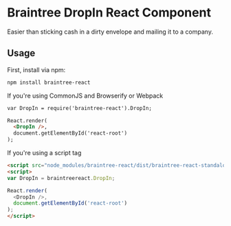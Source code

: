 # Braintree DropIn React Component

Easier than sticking cash in a dirty envelope and mailing it to a company.

## Usage

First, install via npm:

```bash
npm install braintree-react
```

If you're using CommonJS and Browserify or Webpack

```html
var DropIn = require('braintree-react').DropIn;

React.render(
  <DropIn />,
  document.getElementById('react-root')
);
```

If you're using a script tag

```html
<script src="node_modules/braintree-react/dist/braintree-react-standalone.js"></script>
<script>
var DropIn = braintreereact.DropIn;

React.render(
  <DropIn />,
  document.getElementById('react-root')
);
</script>
```
